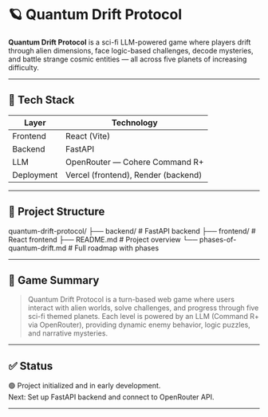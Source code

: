 # 🪐 Quantum Drift Protocol

**Quantum Drift Protocol** is a sci-fi LLM-powered game where players drift through alien dimensions, face logic-based challenges, decode mysteries, and battle strange cosmic entities — all across five planets of increasing difficulty.

---

## 🚀 Tech Stack

| Layer     | Technology                         |
|-----------|-------------------------------------|
| Frontend  | React (Vite)                        |
| Backend   | FastAPI                             |
| LLM       | OpenRouter — Cohere Command R+      |
| Deployment| Vercel (frontend), Render (backend) |

---

## 📂 Project Structure

quantum-drift-protocol/
├── backend/ # FastAPI backend
├── frontend/ # React frontend
├── README.md # Project overview
└── phases-of-quantum-drift.md # Full roadmap with phases


---

## 🌌 Game Summary

> Quantum Drift Protocol is a turn-based web game where users interact with alien worlds, solve challenges, and progress through five sci-fi themed planets. Each level is powered by an LLM (Command R+ via OpenRouter), providing dynamic enemy behavior, logic puzzles, and narrative mysteries.

---

## ✅ Status

🟢 Project initialized and in early development.  
Next: Set up FastAPI backend and connect to OpenRouter API.

---
